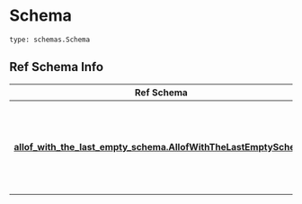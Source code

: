 # Schema
```
type: schemas.Schema
```

## Ref Schema Info
Ref Schema | Input Type | Output Type
---------- | ---------- | -----------
[**allof_with_the_last_empty_schema.AllofWithTheLastEmptySchema**](../../../../../../components/schema/allof_with_the_last_empty_schema.md) | dict, schemas.immutabledict, str, datetime.date, datetime.datetime, uuid.UUID, int, float, bool, None, list, tuple, bytes, io.FileIO, io.BufferedReader | schemas.immutabledict, str, float, int, bool, None, tuple, bytes, io.FileIO
